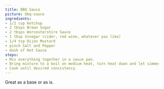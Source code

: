 ```yaml
---
title: BBQ Sauce
picture: bbq-sauce
ingredients:
- 1/2 cup Ketchup
- 2 tbsps Brown Sugar
- 2 tbsps Worcestershire Sauce
- 1 tbsp Vinegar (cider, red wine, whatever you like)
- 1/4 tsp Dijon Mustard
- pinch Salt and Pepper
- dash of Hot Sauce
steps:
- Mix everything together in a sauce pan.
- Bring mixture to a boil on medium heat, turn heat down and let simmer for a couple of minutes, stirring here and there.
- Cook until desired consistency. 
---
```


Great as a base or as is. 